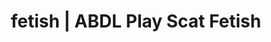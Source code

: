 ---
categories:
- Queer Kinks
- Fantasy Kink
- Latex Fetish
- Vintage Boudoir
- Spiritual Kink
image: /assets/images/1747714096439.webp
layout: post
schema:
  description: Premium adult content featuring ABDL Play, Scat Fetish. High-quality
    visuals with erotic themes.
  keywords:
  - Nerdy Seduction
  - ABDL Play
  - Gothic Erotica
  - Scat Fetish
  - Tattooed Beauties
  - Queer Kinks
  name: 1747714096439 | ABDL Play Scat Fetish
  type: VisualArtwork
seo:
  description: Featured content with exclusive ABDL Play, Scat Fetish. HD images available.
  keywords: ABDL Play, Scat Fetish
  og_image: /assets/images/1747714096439.webp
  schema_type: VisualArtwork
tags:
- '#fetish'
- ABDL Play
- Scat Fetish
title: fetish | ABDL Play Scat Fetish
---